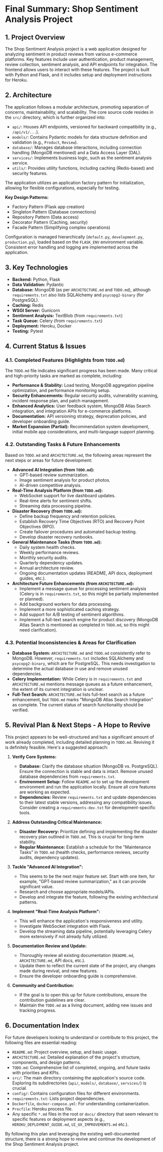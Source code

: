 # Final Summary: Shop Sentiment Analysis Project

## 1. Project Overview

The Shop Sentiment Analysis project is a web application designed for analyzing sentiment in product reviews from various e-commerce platforms. Key features include user authentication, product management, review collection, sentiment analysis, and API endpoints for integration. The frontend allows users to interact with these features. The project is built with Python and Flask, and it includes setup and deployment instructions for Heroku.

## 2. Architecture

The application follows a modular architecture, promoting separation of concerns, maintainability, and scalability. The core source code resides in the `src/` directory, which is further organized into:

*   `api/`: Houses API endpoints, versioned for backward compatibility (e.g., `/api/v1/...`).
*   `models/`: Contains Pydantic models for data structure definition and validation (e.g., `Product`, `Review`).
*   `database/`: Manages database interactions, including connection handling (MongoDB mentioned) and a Data Access Layer (DAL).
*   `services/`: Implements business logic, such as the sentiment analysis service.
*   `utils/`: Provides utility functions, including caching (Redis-based) and security features.

The application utilizes an application factory pattern for initialization, allowing for flexible configurations, especially for testing.

**Key Design Patterns:**
*   Factory Pattern (Flask app creation)
*   Singleton Pattern (Database connections)
*   Repository Pattern (Data access)
*   Decorator Pattern (Caching, security)
*   Facade Pattern (Simplifying complex operations)

Configuration is managed hierarchically (`default.py`, `development.py`, `production.py`), loaded based on the `FLASK_ENV` environment variable. Consistent error handling and logging are implemented across the application.

## 3. Key Technologies

*   **Backend:** Python, Flask
*   **Data Validation:** Pydantic
*   **Database:** MongoDB (as per `ARCHITECTURE.md` and `TODO.md`), although `requirements.txt` also lists SQLAlchemy and `psycopg2-binary` (for PostgreSQL).
*   **Caching:** Redis
*   **WSGI Server:** Gunicorn
*   **Sentiment Analysis:** TextBlob (from `requirements.txt`)
*   **Task Queue:** Celery (from `requirements.txt`)
*   **Deployment:** Heroku, Docker
*   **Testing:** Pytest

## 4. Current Status & Issues

### 4.1. Completed Features (Highlights from `TODO.md`)

The `TODO.md` file indicates significant progress has been made. Many critical and high-priority tasks are marked as complete, including:

*   **Performance & Stability:** Load testing, MongoDB aggregation pipeline optimization, and performance monitoring setup.
*   **Security Enhancements:** Regular security audits, vulnerability scanning, incident response plan, and patch management.
*   **Enhanced Analytics:** User feedback system, MongoDB Atlas Search integration, and integration APIs for e-commerce platforms.
*   **Documentation:** API versioning strategy, deprecation policies, and developer onboarding guide.
*   **Market Expansion (Partial):** Recommendation system development, initial mobile app considerations, and multi-language support planning.

### 4.2. Outstanding Tasks & Future Enhancements

Based on `TODO.md` and `ARCHITECTURE.md`, the following areas represent the next steps or areas for future development:

*   **Advanced AI Integration (from `TODO.md`):**
    *   GPT-based review summarization.
    *   Image sentiment analysis for product photos.
    *   AI-driven competitive analysis.
*   **Real-Time Analysis Platform (from `TODO.md`):**
    *   WebSocket support for live dashboard updates.
    *   Real-time alerts for sentiment shifts.
    *   Streaming data processing pipeline.
*   **Disaster Recovery (from `TODO.md`):**
    *   Define backup frequency and retention policies.
    *   Establish Recovery Time Objectives (RTO) and Recovery Point Objectives (RPO).
    *   Create failover procedures and automated backup testing.
    *   Develop disaster recovery runbooks.
*   **General Maintenance Tasks (from `TODO.md`):**
    *   Daily system health checks.
    *   Weekly performance reviews.
    *   Monthly security audits.
    *   Quarterly dependency updates.
    *   Annual architecture review.
    *   Ongoing documentation updates (README, API docs, deployment guides, etc.).
*   **Architecture Future Enhancements (from `ARCHITECTURE.md`):**
    *   Implement a message queue for processing sentiment analysis (Celery is in `requirements.txt`, so this might be partially implemented or planned).
    *   Add background workers for data processing.
    *   Implement a more sophisticated caching strategy.
    *   Add support for A/B testing of sentiment algorithms.
    *   Implement a full-text search engine for product discovery (MongoDB Atlas Search is mentioned as completed in `TODO.md`, so this might need clarification).

### 4.3. Potential Inconsistencies & Areas for Clarification

*   **Database System:** `ARCHITECTURE.md` and `TODO.md` consistently refer to MongoDB. However, `requirements.txt` includes SQLAlchemy and `psycopg2-binary`, which are for PostgreSQL. This needs investigation to determine the actual database in use and remove unused dependencies.
*   **Celery Implementation:** While Celery is in `requirements.txt` and `ARCHITECTURE.md` mentions message queues as a future enhancement, the extent of its current integration is unclear.
*   **Full-Text Search:** `ARCHITECTURE.md` lists full-text search as a future enhancement, but `TODO.md` marks "MongoDB Atlas Search Integration" as complete. The current status of search functionality should be verified.

## 5. Revival Plan & Next Steps - A Hope to Revive

This project appears to be well-structured and has a significant amount of work already completed, including detailed planning in `TODO.md`. Reviving it is definitely feasible. Here's a suggested approach:

1.  **Verify Core Systems:**
    *   **Database:** Clarify the database situation (MongoDB vs. PostgreSQL). Ensure the connection is stable and data is intact. Remove unused database dependencies from `requirements.txt`.
    *   **Environment Setup:** Follow `README.md` to set up the development environment and run the application locally. Ensure all core features are working as expected.
    *   **Dependencies:** Review `requirements.txt` and update dependencies to their latest stable versions, addressing any compatibility issues. Consider creating a `requirements-dev.txt` for development-specific tools.

2.  **Address Outstanding Critical Maintenance:**
    *   **Disaster Recovery:** Prioritize defining and implementing the disaster recovery plan outlined in `TODO.md`. This is crucial for long-term stability.
    *   **Regular Maintenance:** Establish a schedule for the "Maintenance Tasks" in `TODO.md` (health checks, performance reviews, security audits, dependency updates).

3.  **Tackle "Advanced AI Integration":**
    *   This seems to be the next major feature set. Start with one item, for example, "GPT-based review summarization," as it can provide significant value.
    *   Research and choose appropriate models/APIs.
    *   Develop and integrate the feature, following the existing architectural patterns.

4.  **Implement "Real-Time Analysis Platform":**
    *   This will enhance the application's responsiveness and utility.
    *   Investigate WebSocket integration with Flask.
    *   Develop the streaming data pipeline, potentially leveraging Celery more extensively if not already fully utilized.

5.  **Documentation Review and Update:**
    *   Thoroughly review all existing documentation (`README.md`, `ARCHITECTURE.md`, API docs, etc.).
    *   Update them to reflect the current state of the project, any changes made during revival, and new features.
    *   Ensure the developer onboarding guide is comprehensive.

6.  **Community and Contribution:**
    *   If the goal is to open this up for future contributions, ensure the contribution guidelines are clear.
    *   Maintain the `TODO.md` as a living document, adding new issues and tracking progress.

## 6. Documentation Index

For future developers looking to understand or contribute to this project, the following files are essential reading:

*   `README.md`: Project overview, setup, and basic usage.
*   `ARCHITECTURE.md`: Detailed explanation of the project's structure, components, and design patterns.
*   `TODO.md`: Comprehensive list of completed, ongoing, and future tasks with priorities and KPIs.
*   `src/`: The main directory containing the application's source code. Exploring its subdirectories (`api/`, `models/`, `database/`, `services/`) is crucial.
*   `config/`: Contains configuration files for different environments.
*   `requirements.txt`: Lists project dependencies.
*   `Dockerfile`, `docker-compose.yml`: For understanding containerization.
*   `Procfile`: Heroku process file.
*   Any specific `*.md` files in the root or `docs/` directory that seem relevant to specific features or deployment aspects (e.g., `HEROKU_DEPLOYMENT_GUIDE.md`, `UI_UX_IMPROVEMENTS.md` etc.).

By following this plan and leveraging the existing well-documented structure, there is a strong hope to revive and continue the development of the Shop Sentiment Analysis project. 